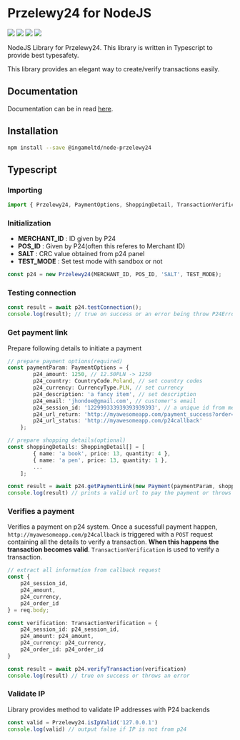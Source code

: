 # Przelewy24 for NodeJS

![](https://img.shields.io/github/workflow/status/ingameltd/node-przelewy24/Build) ![](https://img.shields.io/github/license/ingameltd/node-przelewy24) ![](https://img.shields.io/npm/v/ingameltd/node-przelewy24) ![](https://img.shields.io/github/last-commit/ingameltd/node-przelewy24)

NodeJS Library for Przelewy24. This library is written in Typescript to provide
best typesafety.

This library provides an elegant way to create/verify transactions easily.

## Documentation

Documentation can be in read [here](https://ingameltd.github.io/node-przelewy24).

## Installation

```bash
npm install --save @ingameltd/node-przelewy24
```

## Typescript

### Importing

```typescript
import { Przelewy24, PaymentOptions, ShoppingDetail, TransactionVerification } from '@ingameltd/node-przelewy24';
```

### Initialization

- **MERCHANT_ID** : ID given by P24
- **POS_ID** : Given by P24(often this referes to Merchant ID)
- **SALT** : CRC value obtained from p24 panel
- **TEST_MODE** : Set test mode with sandbox or not

```typescript
const p24 = new Przelewy24(MERCHANT_ID, POS_ID, 'SALT', TEST_MODE);
```

### Testing connection

```typescript
const result = await p24.testConnection();
console.log(result); // true on success or an error being throw P24Error
```

### Get payment link

Prepare following details to initiate a payment

```typescript
// prepare payment options(required)
const paymentParam: PaymentOptions = {
        p24_amount: 1250, // 12.50PLN -> 1250
        p24_country: CountryCode.Poland, // set country codes
        p24_currency: CurrencyType.PLN, // set currency
        p24_description: 'a fancy item', // set description
        p24_email: 'jhondoe@gmail.com', // customer's email
        p24_session_id: '122999333939393939393', // a unique id from merchant's system
        p24_url_return: 'http://myawesomeapp.com/payment_success?order=abc', // return user to following url after a valid transaction
        p24_url_status: 'http://myawesomeapp.com/p24callback'
    };

// prepare shopping details(optional)
const shoppingDetails: ShoppingDetail[] = [
        { name: 'a book', price: 13, quantity: 4 },
        { name: 'a pen', price: 13, quantity: 1 },
        ...
    ];

const result = await p24.getPaymentLink(new Payment(paymentParam, shoppingDetails));
console.log(result) // prints a valid url to pay the payment or throws an error
```

### Verifies a payment

Verifies a payment on p24 system. Once a sucessfull payment happen, `http://myawesomeapp.com/p24callback` is triggered with a `POST` request containing all the details to verify a transaction. **When this happens the transaction becomes valid**. `TransactionVerification` is used to verify a transaction.

```typescript
// extract all information from callback request
const {
    p24_session_id,
    p24_amount,
    p24_currency,
    p24_order_id
} = req.body;

const verification: TransactionVerification = {
    p24_session_id: p24_session_id,
    p24_amount: p24_amount,
    p24_currency: p24_currency,
    p24_order_id: p24_order_id
}

const result = await p24.verifyTransaction(verification)
console.log(result) // true on success or throws an error

```

### Validate IP

Library provides method to validate IP addresses with P24 backends

```typescript
const valid = Przelewy24.isIpValid('127.0.0.1')
console.log(valid) // output false if IP is not from p24
```
